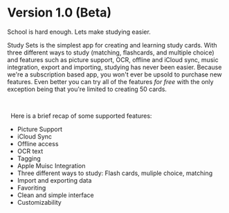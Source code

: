# Version 1.0 (Beta)

School is hard enough. Lets make studying easier. 

Study Sets is the simplest app for creating and learning study cards. With three different ways to study (matching, flashcards, and multiple choice) and features such as picture support, OCR, offline and iCloud sync, music integration, export and importing, studying has never been easier. Because we're a subscription based app, you won't ever be upsold to purchase new features. Even better you can try all of the features *for free* with the only exception being that you're limited to creating 50 cards.

&nbsp;

&nbsp;
Here is a brief recap of some supported features:

- Picture Support
- iCloud Sync
- Offline access
- OCR text
- Tagging
- Apple Muisc Integration
- Three different ways to study: Flash cards, muliple choice, matching
- Import and exporting data
- Favoriting
- Clean and simple interface
- Customizability